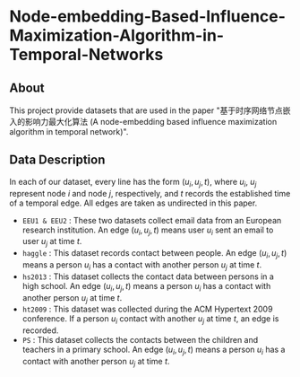 # Node-embedding-Based-Influence-Maximization-Algorithm-in-Temporal-Networks

## About
This project provide datasets that are used in the paper "基于时序网络节点嵌入的影响力最大化算法 (A node-embedding based influence maximization
algorithm in temporal network)".

## Data Description
In each of our dataset, every line has the form $(u_i, u_j, t)$, where $u_i$, $u_j$ represent node $i$ and node $j$, respectively, and $t$ records the established time of a temporal edge. All edges are taken as undirected in this paper. 
- `EEU1 & EEU2` : These two datasets collect email data from an European research institution. An edge $(u_i, u_j, t)$ means user $u_i$ sent an email to user $u_j$ at time $t$.
- `haggle` : This dataset records contact between people. An edge $(u_i, u_j, t)$ means a person $u_i$ has a contact with another person $u_j$ at time $t$.
- `hs2013` : This dataset collects the contact data between persons in a high school. An edge $(u_i, u_j, t)$ means a person $u_i$ has a contact with another person $u_j$ at time $t$.
- `ht2009` : This dataset was collected during the ACM Hypertext 2009 conference. If a person  $u_i$ contact with another $u_j$ at time $t$, an edge is recorded.
- `PS` : This dataset collects the contacts between the children and teachers in a primary school. An edge $(u_i, u_j, t)$ means a person $u_i$ has a contact with another person $u_j$ at time $t$.
